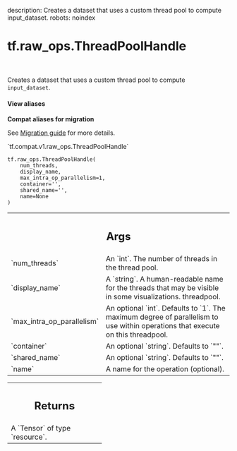description: Creates a dataset that uses a custom thread pool to compute input_dataset.
robots: noindex

# tf.raw_ops.ThreadPoolHandle

<!-- Insert buttons and diff -->

<table class="tfo-notebook-buttons tfo-api nocontent" align="left">

</table>



Creates a dataset that uses a custom thread pool to compute `input_dataset`.


<section class="expandable">
  <h4 class="showalways">View aliases</h4>
  <p>
<b>Compat aliases for migration</b>
<p>See
<a href="https://www.tensorflow.org/guide/migrate">Migration guide</a> for
more details.</p>
<p>`tf.compat.v1.raw_ops.ThreadPoolHandle`</p>
</p>
</section>

<pre class="devsite-click-to-copy prettyprint lang-py tfo-signature-link">
<code>tf.raw_ops.ThreadPoolHandle(
    num_threads,
    display_name,
    max_intra_op_parallelism=1,
    container=&#x27;&#x27;,
    shared_name=&#x27;&#x27;,
    name=None
)
</code></pre>



<!-- Placeholder for "Used in" -->


<!-- Tabular view -->
 <table class="responsive fixed orange">
<colgroup><col width="214px"><col></colgroup>
<tr><th colspan="2"><h2 class="add-link">Args</h2></th></tr>

<tr>
<td>
`num_threads`<a id="num_threads"></a>
</td>
<td>
An `int`. The number of threads in the thread pool.
</td>
</tr><tr>
<td>
`display_name`<a id="display_name"></a>
</td>
<td>
A `string`.
A human-readable name for the threads that may be visible in some
visualizations.
threadpool.
</td>
</tr><tr>
<td>
`max_intra_op_parallelism`<a id="max_intra_op_parallelism"></a>
</td>
<td>
An optional `int`. Defaults to `1`.
The maximum degree of parallelism to use within operations that execute on this
threadpool.
</td>
</tr><tr>
<td>
`container`<a id="container"></a>
</td>
<td>
An optional `string`. Defaults to `""`.
</td>
</tr><tr>
<td>
`shared_name`<a id="shared_name"></a>
</td>
<td>
An optional `string`. Defaults to `""`.
</td>
</tr><tr>
<td>
`name`<a id="name"></a>
</td>
<td>
A name for the operation (optional).
</td>
</tr>
</table>



<!-- Tabular view -->
 <table class="responsive fixed orange">
<colgroup><col width="214px"><col></colgroup>
<tr><th colspan="2"><h2 class="add-link">Returns</h2></th></tr>
<tr class="alt">
<td colspan="2">
A `Tensor` of type `resource`.
</td>
</tr>

</table>

